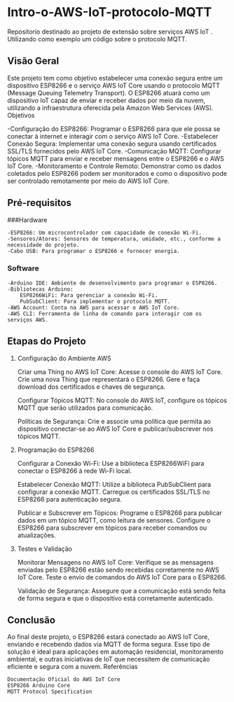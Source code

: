 # Intro-o-AWS-IoT-protocolo-MQTT
Repositorio destinado ao projeto de extensão sobre serviços AWS IoT . Utilizando como exemplo um código sobre o protocolo MQTT.

## Visão Geral

Este projeto tem como objetivo estabelecer uma conexão segura entre um dispositivo ESP8266 e o serviço AWS IoT Core usando o protocolo MQTT (Message Queuing Telemetry Transport). O ESP8266 atuará como um dispositivo IoT capaz de enviar e receber dados por meio da nuvem, utilizando a infraestrutura oferecida pela Amazon Web Services (AWS).
Objetivos

-Configuração do ESP8266: Programar o ESP8266 para que ele possa se conectar à internet e interagir com o serviço AWS IoT Core.
-Estabelecer Conexão Segura: Implementar uma conexão segura usando certificados SSL/TLS fornecidos pelo AWS IoT Core.
-Comunicação MQTT: Configurar tópicos MQTT para enviar e receber mensagens entre o ESP8266 e o AWS IoT Core.
-Monitoramento e Controle Remoto: Demonstrar como os dados coletados pelo ESP8266 podem ser monitorados e como o dispositivo pode ser controlado remotamente por meio do AWS IoT Core.

## Pré-requisitos
###Hardware

    -ESP8266: Um microcontrolador com capacidade de conexão Wi-Fi.
    -Sensores/Atores: Sensores de temperatura, umidade, etc., conforme a necessidade do projeto.
    -Cabo USB: Para programar o ESP8266 e fornecer energia.

### Software

    -Arduino IDE: Ambiente de desenvolvimento para programar o ESP8266.
    -Bibliotecas Arduino:
        ESP8266WiFi: Para gerenciar a conexão Wi-Fi.
        PubSubClient: Para implementar o protocolo MQTT.
    -AWS Account: Conta na AWS para acessar o AWS IoT Core.
    -AWS CLI: Ferramenta de linha de comando para interagir com os serviços AWS.

## Etapas do Projeto
1. Configuração do Ambiente AWS

    Criar uma Thing no AWS IoT Core:
        Acesse o console do AWS IoT Core.
        Crie uma nova Thing que representará o ESP8266.
        Gere e faça download dos certificados e chaves de segurança.

    Configurar Tópicos MQTT:
        No console do AWS IoT, configure os tópicos MQTT que serão utilizados para comunicação.

    Políticas de Segurança:
        Crie e associe uma política que permita ao dispositivo conectar-se ao AWS IoT Core e publicar/subscrever nos tópicos MQTT.

2. Programação do ESP8266

    Configurar a Conexão Wi-Fi:
        Use a biblioteca ESP8266WiFi para conectar o ESP8266 à rede Wi-Fi local.

    Estabelecer Conexão MQTT:
        Utilize a biblioteca PubSubClient para configurar a conexão MQTT.
        Carregue os certificados SSL/TLS no ESP8266 para autenticação segura.

    Publicar e Subscrever em Tópicos:
        Programe o ESP8266 para publicar dados em um tópico MQTT, como leitura de sensores.
        Configure o ESP8266 para subscrever em tópicos para receber comandos ou atualizações.

3. Testes e Validação

    Monitorar Mensagens no AWS IoT Core:
        Verifique se as mensagens enviadas pelo ESP8266 estão sendo recebidas corretamente no AWS IoT Core.
        Teste o envio de comandos do AWS IoT Core para o ESP8266.

    Validação de Segurança:
        Assegure que a comunicação está sendo feita de forma segura e que o dispositivo está corretamente autenticado.

## Conclusão

Ao final deste projeto, o ESP8266 estará conectado ao AWS IoT Core, enviando e recebendo dados via MQTT de forma segura. Esse tipo de solução é ideal para aplicações em automação residencial, monitoramento ambiental, e outras iniciativas de IoT que necessitem de comunicação eficiente e segura com a nuvem.
Referências

    Documentação Oficial do AWS IoT Core
    ESP8266 Arduino Core
    MQTT Protocol Specification
